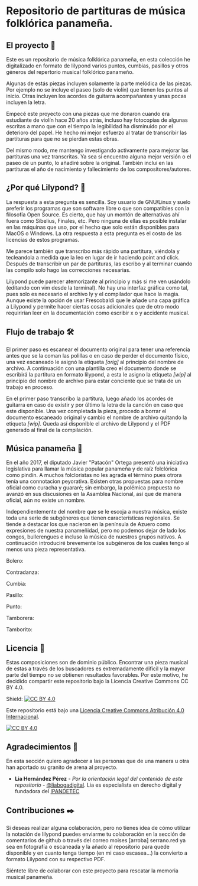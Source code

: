 # Repositorio de partituras de música folklórica panameña.

## El proyecto 🚀

Este es un repositorio de música folklórica panameña, en esta colección he digitalizado en formato de lilypond varios puntos, cumbias, pasillos y otros géneros del repertorio musical folklórico panameño.

Algunas de estás piezas incluyen solamente la parte melódica de las piezas. Por ejemplo no se incluye el paseo (solo de violín) que tienen los puntos al inicio. Otras incluyen los acordes de guitarra acompañantes y unas pocas incluyen la letra.

Empecé este proyecto con una piezas que me donaron cuando era estudiante de violín hace 20 años atrás, incluso hay fotocopias de algunas escritas a mano que con el tiempo la legibilidad ha disminuido por el deterioro del papel. He hecho mi mejor esfuerzo al tratar de transcribir las partituras para que no se pierdan estas obras.

Del mismo modo, me mantengo investigando activamente para mejorar las partituras una vez transcritas. Ya sea si encuentro alguna mejor versión o el paseo de un punto, lo añadiré sobre la original. También incluí en las partituras el año de nacimiento y fallecimiento de los compositores/autores.

## ¿Por qué Lilypond? 🎵

La respuesta a esta pregunta es sencilla. Soy usuario de GNU/Linux y suelo preferir los programas que son software libre o que son compatibles con la filosofía Open Source. Es cierto, que hay un montón de alternativas ahí fuera como Sibelius, Finales, etc. Pero ninguna de ellas es posible instalar en las máquinas que uso, por el hecho que solo están disponibles para MacOS o Windows. La otra respuesta a esta pregunta es el costo de las licencias de estos programas.

Me parece también que transcribo más rápido una partitura, viéndola y tecleandola a medida que la leo en lugar de ir haciendo point and click. Después de transcribir un par de partituras, las escribo y al terminar cuando las compilo solo hago las correcciones necesarias.

Lilypond puede parecer atemorizante al principio y más si me ven usándolo (editando con vim desde la terminal). No hay una interfaz gráfica como tal, pues solo es necesario el archivo ly y el compilador que hace la magia. Aunque existe la opción de usar Frescobaldi que le añade una capa gráfica a Lilypond y permite hacer ciertas cosas adicionales que de otro modo requirirían leer en la documentación como escribir x o y accidente musical.

## Flujo de trabajo 🛠️

El primer paso es escanear el documento original para tener una referencia antes que se la coman las polillas o en caso de perder el documento físico, una vez escaneado le asignó la etiqueta *[orig]* al principio del nombre de archivo. A continuación con una plantilla creo el documento donde se escribirá la partitura en formato lilypond, a esta le asigno la etiqueta *[wip]* al principio del nombre de archivo para estar conciente que se trata de un trabajo en proceso.

En el primer paso transcribo la partitura, luego añado los acordes de guitarra en caso de existir y por último la letra de la canción en caso que este disponible. Una vez completada la pieza, procedo a borrar el documento escaneado original y cambio el nombre de archivo quitando la etiqueta *[wip]*. Queda así disponible el archivo de Lilypond y el PDF generado al final de la compilación.

## Música panameña 🎻

En el año 2017, el diputado Javier "Patacón" Ortega presentó una iniciativa legislativa para llamar la música popular panameña y de raíz folclórica como pindín. A muchos folcloristas no les agrada el término pues otrora tenía una connotacion peyorativa. Existen otras propuestas para nombre oficial como curacha y guararé; sin embargo, la polémica propuesta no avanzó en sus discusiones en la Asamblea Nacional, así que de manera oficial, aún no existe un nombre.

Independientemente del nombre que se le escoja a nuestra música, existe toda una serie de subgéneros que tienen características regionales. Se tiende a destacar los que nacieron en la península de Azuero como expresiones de nuestra panameñidad, pero no podemos dejar de lado los congos, bullerengues e incluso la música de nuestros grupos nativos. A continuación introduciré brevemente los subgéneros de los cuales tengo al menos una pieza representativa.

Bolero:

Contradanza:

Cumbia:

Pasillo:

Punto:

Tamborera: 

Tamborito:

## Licencia 📄

Estas composiciones son de dominio público. Encontrar una pieza musical de estas a través de los buscadores es extremadamente difícil y la mayor parte del tiempo no se obtienen resultados favorables. Por este motivo, he decidido compartir este repositorio bajo la Licencia Creative Commons CC BY 4.0.

Shield: [![CC BY 4.0][cc-by-shield]][cc-by]

Este repositorio está bajo una
[Licencia Creative Commons Atribución 4.0 Internacional][cc-by].

[![CC BY 4.0][cc-by-image]][cc-by]

[cc-by]: https://creativecommons.org/licenses/by/4.0/deed.es
[cc-by-image]: https://i.creativecommons.org/l/by/4.0/88x31.png
[cc-by-shield]: https://img.shields.io/badge/License-CC%20BY%204.0-lightgrey.svg

## Agradecimientos 📢

En esta sección quiero agradecer a las personas que de una manera u otra han aportado su granito de arena al proyecto.

* **Lia Hernández Pérez** - *Por la orientación legal del contenido de este repositorio* - [@liabogadigital](https://twitter.com/liabogadigital/). Lia es especialista en derecho digital y fundadora del [IPANDETEC](https://www.ipandetec.org/)

## Contribuciones ✒️

Si deseas realizar alguna colaboración, pero no tienes idea de cómo utilizar la notación de lilypond puedes enviarme tu colaboración en la sección de comentarios de github o través del correo moises [arroba] serrano.red ya sea en fotografía o escaneada y la añado al repositorio para quede disponible y en cuanto tenga tiempo (en mi caso escasea...) la convierto a formato Lilypond con su respectivo PDF.

Siéntete libre de colaborar con este proyecto para rescatar la memoria musical panameña.
